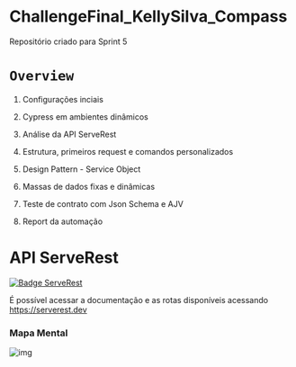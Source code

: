 # ChallengeFinal_KellySilva_Compass
Repositório criado para Sprint 5

# `Overview`


1. Configurações inciais

2. Cypress em ambientes dinâmicos

3. Análise da API ServeRest

4. Estrutura, primeiros request e comandos personalizados

5. Design Pattern - Service Object

6. Massas de dados fixas e dinâmicas

7. Teste de contrato com Json Schema e AJV

8. Report da automação


# API ServeRest
[![Badge ServeRest](https://img.shields.io/badge/API-ServeRest-green)](https://github.com/KellyPLSilva/ChallengeFinal_KellySilva_Compass/)

É possível acessar a documentação e as rotas disponíveis acessando  https://serverest.dev 


### Mapa Mental 

![img]()

